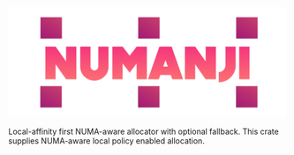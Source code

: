 <div align="center">
  <img src="https://github.com/bastion-rs/numanji/blob/master/img/numanji.jpg"><br>
</div>

Local-affinity first NUMA-aware allocator with optional fallback.
This crate supplies NUMA-aware local policy enabled allocation. 
